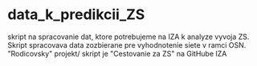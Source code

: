 # data_k_predikcii_ZS
skript na spracovanie dat, ktore potrebujeme na IZA k analyze vyvoja ZS. Skript spracovava data zozbierane pre vyhodnotenie siete v ramci OSN. "Rodicovsky" projekt/ skript je "Cestovanie za ZS" na GitHube IZA
